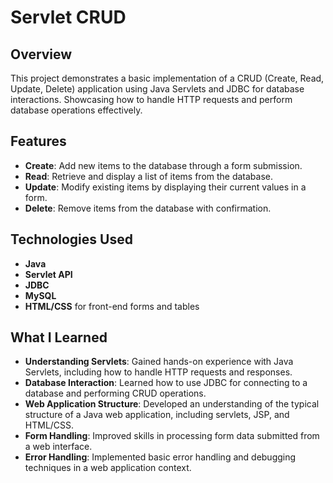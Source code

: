 #  Servlet CRUD

## Overview

This project demonstrates a basic implementation of a CRUD (Create, Read, Update, Delete) application using Java Servlets and JDBC for database interactions. Showcasing how to handle HTTP requests and perform database operations effectively.

## Features

- **Create**: Add new items to the database through a form submission.
- **Read**: Retrieve and display a list of items from the database.
- **Update**: Modify existing items by displaying their current values in a form.
- **Delete**: Remove items from the database with confirmation.

## Technologies Used

- **Java**
- **Servlet API**
- **JDBC**
- **MySQL**
- **HTML/CSS** for front-end forms and tables

## What I Learned

- **Understanding Servlets**: Gained hands-on experience with Java Servlets, including how to handle HTTP requests and responses.
- **Database Interaction**: Learned how to use JDBC for connecting to a database and performing CRUD operations.
- **Web Application Structure**: Developed an understanding of the typical structure of a Java web application, including servlets, JSP, and HTML/CSS.
- **Form Handling**: Improved skills in processing form data submitted from a web interface.
- **Error Handling**: Implemented basic error handling and debugging techniques in a web application context.


